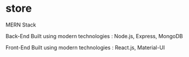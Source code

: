 # store
MERN Stack

Back-End Built using modern technologies : Node.js, Express, MongoDB

Front-End Built using modern technologies : React.js, Material-UI
